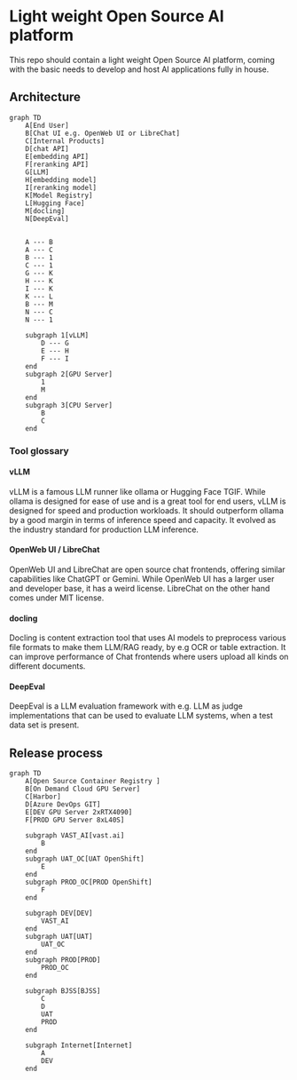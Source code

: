 # Light weight Open Source AI platform
This repo should contain a light weight Open Source AI platform, coming with the basic needs to develop and host AI applications fully in house.

## Architecture
```mermaid
graph TD
    A[End User]
    B[Chat UI e.g. OpenWeb UI or LibreChat]
    C[Internal Products]
    D[chat API]
    E[embedding API]
    F[reranking API]
    G[LLM]
    H[embedding model]
    I[reranking model]
    K[Model Registry]
    L[Hugging Face]
    M[docling]
    N[DeepEval]


    A --- B
    A --- C
    B --- 1
    C --- 1
    G --- K
    H --- K
    I --- K
    K --- L
    B --- M
    N --- C
    N --- 1

    subgraph 1[vLLM]
        D --- G
        E --- H
        F --- I
    end
    subgraph 2[GPU Server]
        1
        M
    end
    subgraph 3[CPU Server]
        B
        C
    end
```

### Tool glossary
#### vLLM
vLLM is a famous LLM runner like ollama or Hugging Face TGIF. While ollama is designed for ease of use and is a great tool for end users, vLLM is designed for speed and production workloads. It should outperform ollama by a good margin in terms of inference speed and capacity. It evolved as the industry standard for production LLM inference.

#### OpenWeb UI / LibreChat
OpenWeb UI and LibreChat are open source chat frontends, offering similar capabilities like ChatGPT or Gemini. While OpenWeb UI has a larger user and developer base, it has a weird license. LibreChat on the other hand comes under MIT license.

#### docling
Docling is content extraction tool that uses AI models to preprocess various file formats to make them LLM/RAG ready, by e.g OCR or table extraction. It can improve performance of Chat frontends where users upload all kinds on different documents.

#### DeepEval
DeepEval is a LLM evaluation framework with e.g. LLM as judge implementations that can be used to evaluate LLM systems, when a test data set is present.

## Release process
```mermaid
graph TD
    A[Open Source Container Registry ]
    B[On Demand Cloud GPU Server]
    C[Harbor]
    D[Azure DevOps GIT]
    E[DEV GPU Server 2xRTX4090]
    F[PROD GPU Server 8xL40S]

    subgraph VAST_AI[vast.ai]
        B
    end
    subgraph UAT_OC[UAT OpenShift]
        E
    end
    subgraph PROD_OC[PROD OpenShift]
        F
    end

    subgraph DEV[DEV]
        VAST_AI
    end
    subgraph UAT[UAT]
        UAT_OC
    end
    subgraph PROD[PROD]
        PROD_OC
    end

    subgraph BJSS[BJSS]
        C
        D
        UAT
        PROD
    end

    subgraph Internet[Internet]
        A
        DEV
    end
```

